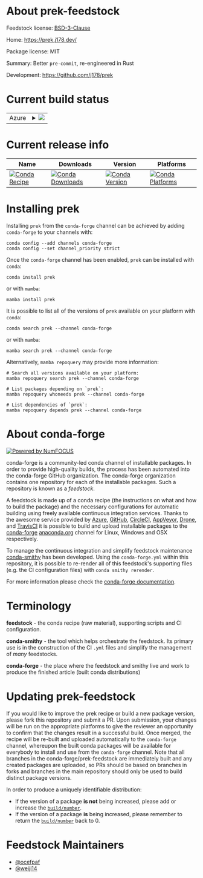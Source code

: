 About prek-feedstock
====================

Feedstock license: [BSD-3-Clause](https://github.com/conda-forge/prek-feedstock/blob/main/LICENSE.txt)

Home: https://prek.j178.dev/

Package license: MIT

Summary: Better `pre-commit`, re-engineered in Rust

Development: https://github.com/j178/prek

Current build status
====================


<table>
    
  <tr>
    <td>Azure</td>
    <td>
      <details>
        <summary>
          <a href="https://dev.azure.com/conda-forge/feedstock-builds/_build/latest?definitionId=26529&branchName=main">
            <img src="https://dev.azure.com/conda-forge/feedstock-builds/_apis/build/status/prek-feedstock?branchName=main">
          </a>
        </summary>
        <table>
          <thead><tr><th>Variant</th><th>Status</th></tr></thead>
          <tbody><tr>
              <td>linux_64</td>
              <td>
                <a href="https://dev.azure.com/conda-forge/feedstock-builds/_build/latest?definitionId=26529&branchName=main">
                  <img src="https://dev.azure.com/conda-forge/feedstock-builds/_apis/build/status/prek-feedstock?branchName=main&jobName=linux&configuration=linux%20linux_64_" alt="variant">
                </a>
              </td>
            </tr><tr>
              <td>linux_aarch64</td>
              <td>
                <a href="https://dev.azure.com/conda-forge/feedstock-builds/_build/latest?definitionId=26529&branchName=main">
                  <img src="https://dev.azure.com/conda-forge/feedstock-builds/_apis/build/status/prek-feedstock?branchName=main&jobName=linux&configuration=linux%20linux_aarch64_" alt="variant">
                </a>
              </td>
            </tr><tr>
              <td>linux_ppc64le</td>
              <td>
                <a href="https://dev.azure.com/conda-forge/feedstock-builds/_build/latest?definitionId=26529&branchName=main">
                  <img src="https://dev.azure.com/conda-forge/feedstock-builds/_apis/build/status/prek-feedstock?branchName=main&jobName=linux&configuration=linux%20linux_ppc64le_" alt="variant">
                </a>
              </td>
            </tr><tr>
              <td>osx_64</td>
              <td>
                <a href="https://dev.azure.com/conda-forge/feedstock-builds/_build/latest?definitionId=26529&branchName=main">
                  <img src="https://dev.azure.com/conda-forge/feedstock-builds/_apis/build/status/prek-feedstock?branchName=main&jobName=osx&configuration=osx%20osx_64_" alt="variant">
                </a>
              </td>
            </tr><tr>
              <td>osx_arm64</td>
              <td>
                <a href="https://dev.azure.com/conda-forge/feedstock-builds/_build/latest?definitionId=26529&branchName=main">
                  <img src="https://dev.azure.com/conda-forge/feedstock-builds/_apis/build/status/prek-feedstock?branchName=main&jobName=osx&configuration=osx%20osx_arm64_" alt="variant">
                </a>
              </td>
            </tr><tr>
              <td>win_64</td>
              <td>
                <a href="https://dev.azure.com/conda-forge/feedstock-builds/_build/latest?definitionId=26529&branchName=main">
                  <img src="https://dev.azure.com/conda-forge/feedstock-builds/_apis/build/status/prek-feedstock?branchName=main&jobName=win&configuration=win%20win_64_" alt="variant">
                </a>
              </td>
            </tr>
          </tbody>
        </table>
      </details>
    </td>
  </tr>
</table>

Current release info
====================

| Name | Downloads | Version | Platforms |
| --- | --- | --- | --- |
| [![Conda Recipe](https://img.shields.io/badge/recipe-prek-green.svg)](https://anaconda.org/conda-forge/prek) | [![Conda Downloads](https://img.shields.io/conda/dn/conda-forge/prek.svg)](https://anaconda.org/conda-forge/prek) | [![Conda Version](https://img.shields.io/conda/vn/conda-forge/prek.svg)](https://anaconda.org/conda-forge/prek) | [![Conda Platforms](https://img.shields.io/conda/pn/conda-forge/prek.svg)](https://anaconda.org/conda-forge/prek) |

Installing prek
===============

Installing `prek` from the `conda-forge` channel can be achieved by adding `conda-forge` to your channels with:

```
conda config --add channels conda-forge
conda config --set channel_priority strict
```

Once the `conda-forge` channel has been enabled, `prek` can be installed with `conda`:

```
conda install prek
```

or with `mamba`:

```
mamba install prek
```

It is possible to list all of the versions of `prek` available on your platform with `conda`:

```
conda search prek --channel conda-forge
```

or with `mamba`:

```
mamba search prek --channel conda-forge
```

Alternatively, `mamba repoquery` may provide more information:

```
# Search all versions available on your platform:
mamba repoquery search prek --channel conda-forge

# List packages depending on `prek`:
mamba repoquery whoneeds prek --channel conda-forge

# List dependencies of `prek`:
mamba repoquery depends prek --channel conda-forge
```


About conda-forge
=================

[![Powered by
NumFOCUS](https://img.shields.io/badge/powered%20by-NumFOCUS-orange.svg?style=flat&colorA=E1523D&colorB=007D8A)](https://numfocus.org)

conda-forge is a community-led conda channel of installable packages.
In order to provide high-quality builds, the process has been automated into the
conda-forge GitHub organization. The conda-forge organization contains one repository
for each of the installable packages. Such a repository is known as a *feedstock*.

A feedstock is made up of a conda recipe (the instructions on what and how to build
the package) and the necessary configurations for automatic building using freely
available continuous integration services. Thanks to the awesome service provided by
[Azure](https://azure.microsoft.com/en-us/services/devops/), [GitHub](https://github.com/),
[CircleCI](https://circleci.com/), [AppVeyor](https://www.appveyor.com/),
[Drone](https://cloud.drone.io/welcome), and [TravisCI](https://travis-ci.com/)
it is possible to build and upload installable packages to the
[conda-forge](https://anaconda.org/conda-forge) [anaconda.org](https://anaconda.org/)
channel for Linux, Windows and OSX respectively.

To manage the continuous integration and simplify feedstock maintenance
[conda-smithy](https://github.com/conda-forge/conda-smithy) has been developed.
Using the ``conda-forge.yml`` within this repository, it is possible to re-render all of
this feedstock's supporting files (e.g. the CI configuration files) with ``conda smithy rerender``.

For more information please check the [conda-forge documentation](https://conda-forge.org/docs/).

Terminology
===========

**feedstock** - the conda recipe (raw material), supporting scripts and CI configuration.

**conda-smithy** - the tool which helps orchestrate the feedstock.
                   Its primary use is in the construction of the CI ``.yml`` files
                   and simplify the management of *many* feedstocks.

**conda-forge** - the place where the feedstock and smithy live and work to
                  produce the finished article (built conda distributions)


Updating prek-feedstock
=======================

If you would like to improve the prek recipe or build a new
package version, please fork this repository and submit a PR. Upon submission,
your changes will be run on the appropriate platforms to give the reviewer an
opportunity to confirm that the changes result in a successful build. Once
merged, the recipe will be re-built and uploaded automatically to the
`conda-forge` channel, whereupon the built conda packages will be available for
everybody to install and use from the `conda-forge` channel.
Note that all branches in the conda-forge/prek-feedstock are
immediately built and any created packages are uploaded, so PRs should be based
on branches in forks and branches in the main repository should only be used to
build distinct package versions.

In order to produce a uniquely identifiable distribution:
 * If the version of a package **is not** being increased, please add or increase
   the [``build/number``](https://docs.conda.io/projects/conda-build/en/latest/resources/define-metadata.html#build-number-and-string).
 * If the version of a package **is** being increased, please remember to return
   the [``build/number``](https://docs.conda.io/projects/conda-build/en/latest/resources/define-metadata.html#build-number-and-string)
   back to 0.

Feedstock Maintainers
=====================

* [@ocefpaf](https://github.com/ocefpaf/)
* [@weiji14](https://github.com/weiji14/)


